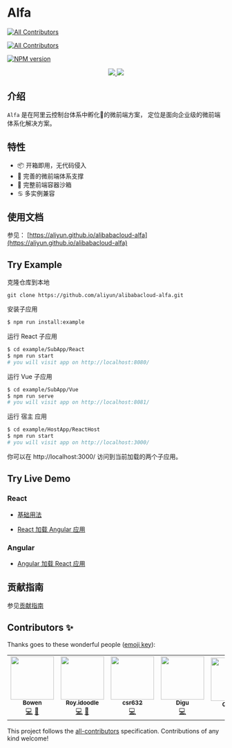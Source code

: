 # Alfa
<!-- ALL-CONTRIBUTORS-BADGE:START - Do not remove or modify this section -->
[![All Contributors](https://img.shields.io/badge/all_contributors-5-orange.svg?style=flat-square)](#contributors-)
<!-- ALL-CONTRIBUTORS-BADGE:END -->
<!-- ALL-CONTRIBUTORS-BADGE:START - Do not remove or modify this section -->
[![All Contributors](https://img.shields.io/badge/all_contributors-0-orange.svg?style=flat-square)](#contributors-)
<!-- ALL-CONTRIBUTORS-BADGE:END -->

[![NPM version][npm-image]][npm-url]

[npm-image]: https://img.shields.io/npm/v/@alicloud/console-os-kernal.svg?style=flat-square
[npm-url]: https://npmjs.org/package/@alicloud/console-os-kernal

<p align="center">
  <a href="https://www.alibabacloud.com">
    <img src="https://aliyunsdk-pages.alicdn.com/icons/AlibabaCloud.svg">
  </a>
  <a href="https://aliyun.github.io/alibabacloud-alfa/">
    <img src="https://gw.alicdn.com/tfs/TB1pJiNh_M11u4jSZPxXXahcXXa-160-160.png">
  </a>
</p>


## 介绍
`Alfa` 是在阿里云控制台体系中孵化🐣的微前端方案， 定位是面向企业级的微前端体系化解决方案。

## 特性

 * 📦 开箱即用，无代码侵入
 * 📎 完善的微前端体系支撑
 * 🕋 完整前端容器沙箱
 * ♋️  多实例兼容

## 使用文档

参见： [https://aliyun.github.io/alibabacloud-alfa](https://aliyun.github.io/alibabacloud-alfa)

## Try Example

克隆仓库到本地

```
git clone https://github.com/aliyun/alibabacloud-alfa.git
```

安装子应用

```bash
$ npm run install:example
```

运行 React 子应用

```bash
$ cd example/SubApp/React
$ npm run start
# you will visit app on http://localhost:8080/
```

运行 Vue 子应用

```bash
$ cd example/SubApp/Vue
$ npm run serve
# you will visit app on http://localhost:8081/
```

运行 宿主 应用

```bash
$ cd example/HostApp/ReactHost
$ npm run start
# you will visit app on http://localhost:3000/
```

你可以在 http://localhost:3000/ 访问到当前加载的两个子应用。

## Try Live Demo

### React

* [基础用法](https://codesandbox.io/s/jolly-sun-pf75y)

* [React 加载 Angular 应用](https://codesandbox.io/s/busy-jepsen-xp8q9)

### Angular

* [Angular 加载 React 应用](https://codesandbox.io/s/nameless-rain-1yv57)

## 贡献指南

参见[贡献指南](https://github.com/aliyun/alibabacloud-console-toolkit/blob/master/CONTRIBUTING.md)

## Contributors ✨

Thanks goes to these wonderful people ([emoji key](https://allcontributors.org/docs/en/emoji-key)):
<!-- ALL-CONTRIBUTORS-LIST:START - Do not remove or modify this section -->
<!-- prettier-ignore-start -->
<!-- markdownlint-disable -->
<table>
  <tr>
    <td align="center"><a href="https://github.com/Boelroy"><img src="https://avatars0.githubusercontent.com/u/2794349?v=4?s=100" width="100px;" alt=""/><br /><sub><b>Bowen</b></sub></a><br /><a href="https://github.com/Boelroy/alibabacloud-alfa/commits?author=Boelroy" title="Code">💻</a> <a href="https://github.com/Boelroy/alibabacloud-alfa/commits?author=Boelroy" title="Documentation">📖</a></td>
    <td align="center"><a href="https://github.com/royIdoodle"><img src="https://avatars3.githubusercontent.com/u/17637852?v=4?s=100" width="100px;" alt=""/><br /><sub><b>Roy.idoodle</b></sub></a><br /><a href="https://github.com/Boelroy/alibabacloud-alfa/commits?author=royIdoodle" title="Code">💻</a> <a href="https://github.com/Boelroy/alibabacloud-alfa/commits?author=royIdoodle" title="Documentation">📖</a></td>
    <td align="center"><a href="https://segmentfault.com/u/csryan"><img src="https://avatars2.githubusercontent.com/u/18747423?v=4?s=100" width="100px;" alt=""/><br /><sub><b>csr632</b></sub></a><br /><a href="https://github.com/Boelroy/alibabacloud-alfa/commits?author=csr632" title="Code">💻</a></td>
    <td align="center"><a href="https://github.com/digu"><img src="https://avatars2.githubusercontent.com/u/44129641?v=4?s=100" width="100px;" alt=""/><br /><sub><b>Digu</b></sub></a><br /><a href="https://github.com/Boelroy/alibabacloud-alfa/commits?author=digu" title="Code">💻</a></td>
    <td align="center"><a href="https://www.yuque.com/seekhow/blog"><img src="https://avatars2.githubusercontent.com/u/31029342?v=4?s=100" width="100px;" alt=""/><br /><sub><b>QiuHao</b></sub></a><br /><a href="https://github.com/Boelroy/alibabacloud-alfa/issues?q=author%3Aseekhow" title="Bug reports">🐛</a></td>
  </tr>
</table>

<!-- markdownlint-restore -->
<!-- prettier-ignore-end -->

<!-- ALL-CONTRIBUTORS-LIST:END -->

<!-- ALL-CONTRIBUTORS-LIST:START - Do not remove or modify this section -->
<!-- prettier-ignore-start -->
<!-- markdownlint-disable -->
<!-- markdownlint-restore -->
<!-- prettier-ignore-end -->

<!-- ALL-CONTRIBUTORS-LIST:END -->

This project follows the [all-contributors](https://github.com/all-contributors/all-contributors) specification. Contributions of any kind welcome!